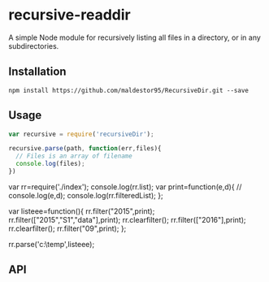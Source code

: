 # recursive-readdir

A simple Node module for recursively listing all files in a directory,
or in any subdirectories.


## Installation
`npm install https://github.com/maldestor95/RecursiveDir.git --save`

## Usage


```javascript
var recursive = require('recursiveDir');

recursive.parse(path, function(err,files){
  // Files is an array of filename
  console.log(files);  
})
```

var rr=require('./index');
console.log(rr.list);
var print=function(e,d){
  // console.log(e,d);
  console.log(rr.filteredList);
};

var listeee=function(){
  rr.filter("2015",print);
  rr.filter(["2015","S1","data"],print);
  rr.clearfilter();
  rr.filter(["2016"],print);
  rr.clearfilter();
  rr.filter("09",print);
};

rr.parse('c:\\temp',listeee);

## API


